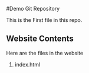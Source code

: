 #Demo Git Repository 

This is the First file in this repo. 

## Website Contents

Here are the files in the website

1. index.html